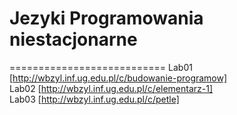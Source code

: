 # Jezyki Programowania niestacjonarne
===========================
Lab01 [http://wbzyl.inf.ug.edu.pl/c/budowanie-programow]  
Lab02 [http://wbzyl.inf.ug.edu.pl/c/elementarz-1]  
Lab03 [http://wbzyl.inf.ug.edu.pl/c/petle]  
